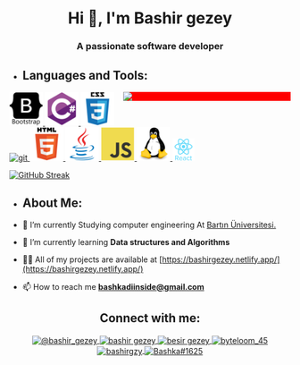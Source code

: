  <h1 align="center">Hi 👋, I'm Bashir gezey</h1>
<h3 align="center">A passionate software developer</h3>

 

- <h2 align="left">Languages and Tools:</h2>
<img align="right"  style="border-radius: 2px dashed; background-color: red; width: 300px;" src="https://camo.githubusercontent.com/c1dcb74cc1c1835b1d716f5051499a2814c683c806b15f04b0eba492863703e9/68747470733a2f2f63646e2e6472696262626c652e636f6d2f75736572732f3733303730332f73637265656e73686f74732f363538313234332f6176656e746f2e676966">

<p align="left"> <a href="https://getbootstrap.com" target="_blank" rel="noreferrer"> <img src="https://raw.githubusercontent.com/devicons/devicon/master/icons/bootstrap/bootstrap-plain-wordmark.svg" alt="bootstrap" width="60" height="60"/> </a> <a href="https://www.w3schools.com/cs/" target="_blank" rel="noreferrer"> <img src="https://raw.githubusercontent.com/devicons/devicon/master/icons/csharp/csharp-original.svg" alt="csharp" width="60" height="60"/> </a> <a href="https://www.w3schools.com/css/" target="_blank" rel="noreferrer"> <img src="https://raw.githubusercontent.com/devicons/devicon/master/icons/css3/css3-original-wordmark.svg" alt="css3" width="60" height="60"/> </a> <a href="https://git-scm.com/" target="_blank" rel="noreferrer"> <img src="https://www.vectorlogo.zone/logos/git-scm/git-scm-icon.svg" alt="git" width="60" height="60"/> </a> <a href="https://www.w3.org/html/" target="_blank" rel="noreferrer"> <img src="https://raw.githubusercontent.com/devicons/devicon/master/icons/html5/html5-original-wordmark.svg" alt="html5" width="60" height="60"/> </a> <a href="https://www.java.com" target="_blank" rel="noreferrer"> <img src="https://raw.githubusercontent.com/devicons/devicon/master/icons/java/java-original.svg" alt="java" width="60" height="60"/> </a> <a href="https://developer.mozilla.org/en-US/docs/Web/JavaScript" target="_blank" rel="noreferrer"> <img src="https://raw.githubusercontent.com/devicons/devicon/master/icons/javascript/javascript-original.svg" alt="javascript" width="60" height="60"/> </a> <a href="https://www.linux.org/" target="_blank" rel="noreferrer"> <img src="https://raw.githubusercontent.com/devicons/devicon/master/icons/linux/linux-original.svg" alt="linux" width="60" height="60"/> </a> <a href="https://reactjs.org/" target="_blank" rel="noreferrer"> <img src="https://raw.githubusercontent.com/devicons/devicon/master/icons/react/react-original-wordmark.svg" alt="react" width="40" height="40"/> </a> </p>

[![GitHub Streak](https://github-readme-streak-stats-pearl-xi.vercel.app?user=Bash77&theme=shades-of-purple)](https://git.io/streak-stats) 


 - <h2 align="left">About Me:</h2>
 
- 🔭 I’m currently Studying computer engineering At [Bartın Üniversitesi.](https://w3.bartin.edu.tr/)

- 🌱 I’m currently learning **Data structures and Algorithms**

- 👨‍💻 All of my projects are available at [https://bashirgezey.netlify.app/](https://bashirgezey.netlify.app/)

- 📫 How to reach me **bashkadiinside@gmail.com**
 
 
   
<h2 align="center" >Connect with me:</h2>
<p align="center"  >
<a href="https://twitter.com/@bashir_gezey" target="blank"><img align="center" src="https://raw.githubusercontent.com/rahuldkjain/github-profile-readme-generator/master/src/images/icons/Social/twitter.svg" alt="@bashir_gezey" height="60" width="60" />
</a>
<a href="https://linkedin.com/in/bashir gezey" target="blank"><img align="center" src="https://raw.githubusercontent.com/rahuldkjain/github-profile-readme-generator/master/src/images/icons/Social/linked-in-alt.svg" alt="bashir gezey" height="60" width="60" />
</a>
<a href="https://fb.com/besir gezey" target="blank"><img align="center" src="https://raw.githubusercontent.com/rahuldkjain/github-profile-readme-generator/master/src/images/icons/Social/facebook.svg" alt="besir gezey" height="60" width="60" />
</a>
<a href="https://instagram.com/byteloom_45" target="blank"><img align="center" src="https://raw.githubusercontent.com/rahuldkjain/github-profile-readme-generator/master/src/images/icons/Social/instagram.svg" alt="byteloom_45" height="60" width="60" />
</a>
<a href="https://www.leetcode.com/bashirgzy" target="blank"><img align="center" src="https://raw.githubusercontent.com/rahuldkjain/github-profile-readme-generator/master/src/images/icons/Social/leet-code.svg" alt="bashirgzy" height="60" width="60" />
</a>
<a href="https://discord.gg/Bashka#1625" target="blank"><img align="center" src="https://raw.githubusercontent.com/rahuldkjain/github-profile-readme-generator/master/src/images/icons/Social/discord.svg" alt="Bashka#1625" height="60" width="60" />
</a>
</p>
 


 
